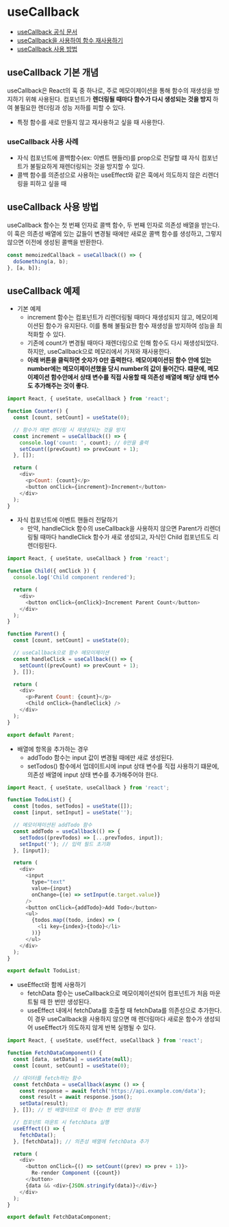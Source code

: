 # useCallback

 - [useCallback 공식 문서](https://ko.react.dev/reference/react/useCallback)
 - [useCallback을 사용하여 함수 재사용하기](https://react.vlpt.us/basic/18-useCallback.html)
 - [useCallback 사용 방법](https://velog.io/@hjthgus777/React-%EB%8B%A4%EC%8B%9C-%ED%95%9C%EB%B2%88-useCallback%EC%9D%84-%ED%8C%8C%ED%97%A4%EC%B3%90%EB%B3%B4%EC%9E%90)

## useCallback 기본 개념

useCallback은 React의 훅 중 하나로, 주로 메모이제이션을 통해 함수의 재생성을 방지하기 위해 사용된다. 컴포넌트가 __렌더링될 때마다 함수가 다시 생성되는 것을 방지__ 하여 불필요한 렌더링과 성능 저하를 피할 수 있다.  
 - 특정 함수를 새로 만들지 않고 재사용하고 싶을 때 사용한다.

### useCallback 사용 사례

 - 자식 컴포넌트에 콜백함수(ex: 이벤트 핸들러)를 prop으로 전달할 떄 자식 컴포넌트가 불필요하게 재렌더링되는 것을 방지할 수 있다.
 - 콜백 함수를 의존성으로 사용하는 useEffect와 같은 훅에서 의도하지 않은 리렌더링을 피하고 싶을 때

## useCallback 사용 방법

useCallback 함수는 첫 번째 인자로 콜백 함수, 두 번째 인자로 의존성 배열을 받는다. 이 훅은 의존성 배열에 있는 값들이 변경될 때에만 새로운 콜백 함수를 생성하고, 그렇지 않으면 이전에 생성된 콜백을 반환한다.

```javascript
const memoizedCallback = useCallback(() => {
  doSomething(a, b);
}, [a, b]);
```

## useCallback 예제

 - 기본 예제
    - increment 함수는 컴포넌트가 리렌더링될 때마다 재생성되지 않고, 메모이제이션된 함수가 유지된다. 이를 통해 불필요한 함수 재생성을 방지하여 성능을 최적화할 수 있다.
    - 기존에 count가 변경될 때마다 재렌더링으로 인해 함수도 다시 재생성되었다. 하지만, useCallback으로 메모리에서 가져와 재사용한다.
    - __아래 버튼을 클릭하면 숫자가 0만 출력한다. 메모이제이션된 함수 안에 있는 number에는 메모이제이션했을 당시 number의 값이 들어간다. 떄문에, 메모이제이션 함수안에서 상태 변수를 직접 사용할 때 의존성 배열에 해당 상태 변수도 추가해주는 것이 좋다.__
```javascript
import React, { useState, useCallback } from 'react';

function Counter() {
  const [count, setCount] = useState(0);

  // 함수가 매번 렌더링 시 재생성되는 것을 방지
  const increment = useCallback(() => {
    console.log('count: ', count); // 0만을 출력
    setCount((prevCount) => prevCount + 1);
  }, []);

  return (
    <div>
      <p>Count: {count}</p>
      <button onClick={increment}>Increment</button>
    </div>
  );
}
```

 - 자식 컴포넌트에 이벤트 핸들러 전달하기
    - 만약, handleClick 함수의 useCallback을 사용하지 않으면 Parent가 리렌더링될 때마다 handleClick 함수가 새로 생성되고, 자식인 Child 컴포넌트도 리렌더링된다.
```javascript
import React, { useState, useCallback } from 'react';

function Child({ onClick }) {
  console.log('Child component rendered');

  return (
    <div>
      <button onClick={onClick}>Increment Parent Count</button>
    </div>
  );
}

function Parent() {
  const [count, setCount] = useState(0);

  // useCallback으로 함수 메모이제이션
  const handleClick = useCallback(() => {
    setCount((prevCount) => prevCount + 1);
  }, []);

  return (
    <div>
      <p>Parent Count: {count}</p>
      <Child onClick={handleClick} />
    </div>
  );
}

export default Parent;
```

 - 배열에 항목을 추가하는 경우
    - addTodo 함수는 input 값이 변경될 때에만 새로 생성된다.
    - setTodos() 함수에서 업데이트시에 input 상태 변수를 직접 사용하기 떄문에, 의존성 배열에 input 상태 변수를 추가해주어야 한다.
```javascript
import React, { useState, useCallback } from 'react';

function TodoList() {
  const [todos, setTodos] = useState([]);
  const [input, setInput] = useState('');

  // 메모이제이션된 addTodo 함수
  const addTodo = useCallback(() => {
    setTodos((prevTodos) => [...prevTodos, input]);
    setInput(''); // 입력 필드 초기화
  }, [input]);

  return (
    <div>
      <input
        type="text"
        value={input}
        onChange={(e) => setInput(e.target.value)}
      />
      <button onClick={addTodo}>Add Todo</button>
      <ul>
        {todos.map((todo, index) => (
          <li key={index}>{todo}</li>
        ))}
      </ul>
    </div>
  );
}

export default TodoList;
```

 - useEffect와 함께 사용하기
    - fetchData 함수는 useCallback으로 메모이제이션되어 컴포넌트가 처음 마운트될 때 한 번만 생성된다.
    - useEffect 내에서 fetchData를 호출할 때 fetchData를 의존성으로 추가한다. 이 경우 useCallback을 사용하지 않으면 매 렌더링마다 새로운 함수가 생성되어 useEffect가 의도하지 않게 반복 실행될 수 있다.
```javascript
import React, { useState, useEffect, useCallback } from 'react';

function FetchDataComponent() {
  const [data, setData] = useState(null);
  const [count, setCount] = useState(0);

  // 데이터를 fetch하는 함수
  const fetchData = useCallback(async () => {
    const response = await fetch('https://api.example.com/data');
    const result = await response.json();
    setData(result);
  }, []); // 빈 배열이므로 이 함수는 한 번만 생성됨

  // 컴포넌트 마운트 시 fetchData 실행
  useEffect(() => {
    fetchData();
  }, [fetchData]); // 의존성 배열에 fetchData 추가

  return (
    <div>
      <button onClick={() => setCount((prev) => prev + 1)}>
        Re-render Component ({count})
      </button>
      {data && <div>{JSON.stringify(data)}</div>}
    </div>
  );
}

export default FetchDataComponent;
```
